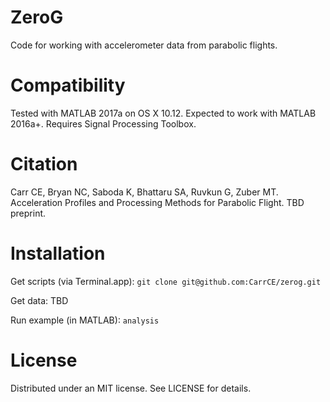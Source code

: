 # ZeroG
Code for working with accelerometer data from parabolic flights.

# Compatibility
Tested with MATLAB 2017a on OS X 10.12. Expected to work with MATLAB 2016a+.
Requires Signal Processing Toolbox.

# Citation
Carr CE, Bryan NC, Saboda K, Bhattaru SA, Ruvkun G, Zuber MT. Acceleration Profiles and Processing Methods for Parabolic Flight. TBD preprint.

# Installation
Get scripts (via Terminal.app):
```git clone git@github.com:CarrCE/zerog.git```

Get data:
TBD

Run example (in MATLAB):
```analysis```

# License
Distributed under an MIT license. See LICENSE for details.
